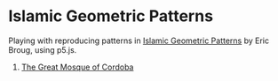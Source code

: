# Islamic Geometric Patterns

Playing with reproducing patterns in [Islamic Geometric Patterns](https://www.brougs.shop/product/islamic-geometric-patterns-2019-edition-signed-by-author-2/) by Eric Broug, using p5.js.

1. [The Great Mosque of Cordoba](cordoba.html)